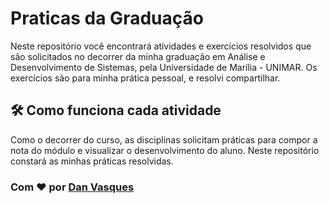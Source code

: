 # Praticas da Graduação
Neste repositório você encontrará atividades e exercícios resolvidos que são solicitados no decorrer da minha graduação em Análise e Desenvolvimento de Sistemas, pela Universidade de Marília - UNIMAR. Os exercícios são para minha prática pessoal, e resolvi compartilhar.

## 🛠️ Como funciona cada atividade
Como o decorrer do curso, as disciplinas solicitam práticas para compor a nota do módulo e visualizar o desenvolvimento do aluno. Neste repositório constará as minhas práticas resolvidas.


### Com ❤️ por [Dan Vasques](https://github.com/danvasquesc) 
